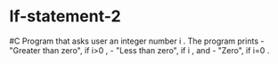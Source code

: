 # If-statement-2
#C Program that asks user an integer number i . The program prints  - "Greater than zero", if i>0 ,  - "Less than zero", if i , and  - "Zero", if i=0 .

